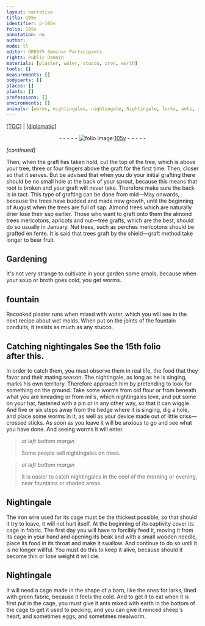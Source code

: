 ```yaml
---
layout: narrative
title: 105v
identifier: p-105v
folio: 105v
annotation: no
author:
mode: tl
editor: GR8975 Seminar Participants
rights: Public Domain
materials: [plaster, water, stucco, iron, earth]
tools: []
measurements: []
bodyparts: []
places: []
plants: []
professions: []
environments: []
animals: [worms, nightingales, nightingale, Nightingale, larks, ants, sheep, mealworm]
---
```


<p><a href="{{ site.baseurl }}/translation/">[TOC]</a> | <a href="{{ site.baseurl }}/texts/p-105v_tc/">[diplomatic]</a></p><div class="folio" align="center">- - - - - <a href="http://gallica.bnf.fr/ark:/12148/btv1b10500001g/f216.image" target="_blank"><img src="https://cu-mkp.github.io/2017-workshop-edition/assets/photo-icon.png" alt="folio image: " style="display:inline-block; margin-bottom:-3px;"/>105v</a> - - - - - </div>  
 
*[continued]*
  
Then, when the graft has taken hold, cut the top of the tree, which is above your tree, three or four fingers above the graft for the first time. Then, closer so that it serves. But be advised that when you do your initial grafting there should be no small hole at the back of your sprout, because this means that root is broken and your graft will never take. Therefore make sure the back is in tact. This type of grafting can be done from mid—May onwards, because the trees have budded and made new growth, until the beginning of August when the trees are full of sap. Almond trees which are naturally drier lose their sap earlier. Those who want to graft onto them <span class="sup">the almond trees</span> mericotons, apricots and nut—tree grafts, which are the best, should do so usually in January. Nut trees, such as perches mericotons should be grafted en fente. It is said that trees graft by the shield—graft method take longer to bear fruit.
 
 
  

## Gardening

 
It's not very strange to cultivate in your garden some arnols, because when your soup or broth goes cold, you get <span class="al">worms</span>.
 
 
  

## fountain

 
Recooked <span class="m">plaster</span> runs when mixed with <span class="m">water</span>, which you will see in the next recipe about wet molds. When put on the joints of the fountain conduits, <span class="sup">it</span> resists as much as any <span class="m">stucco</span>.
 
 
  

## Catching <span class="al">nightingales</span> <span class="add">See the 15th folio <br/> after this.</span>

 
In order to catch them, you must observe them in real life, the food that they favor and their mating season. The <span class="al">nightingale</span>, as long as he is singing, marks his own territory. Therefore approach him by pretending to look for something on the ground. Take some <span class="al">worms</span> from old flour or from beneath what you are kneading or from mills, which <span class="al">nightingales</span> love, and put some on your hat, fastened with a pin or in any other way, so that it can wiggle. And five or six steps away from the hedge where it is singing, dig a hole, and place some <span class="al">worms</span> in it, as well as your device made out of little criss—crossed sticks. As soon as you leave it will be anxious to go and see what you have done. And seeing <span class="al">worms</span> it will enter.
 
> *at left bottom margin*
> 
> 
> Some people sell <span class="al">nightingales</span> on trees.
 
> *at left bottom margin*
> 
> 
> It is easier to catch <span class="al">nightingales</span> in the cool of the morning or evening, near fountains or shaded areas.
 
 
  

## <span class="al">Nightingale</span>

 
The <span class="m">iron</span> wire used for its cage must be the thickest possible, so that should it try to leave, it will not hurt itself. At the beginning of its captivity cover its cage in fabric. The first day you will have to forcibly feed it, moving it from its cage in your hand and opening its beak and with a small wooden needle, place <span class="sup">its food</span> in its throat and make it swallow. And continue to do so until it is no longer willful. You must do this to keep it alive, because should it become thin or lose weight it will die.
 
 
  

## <span class="al">Nightingale</span>

 
It will need a cage made in the shape of a barn, like the ones for <span class="al">larks</span>, lined with green fabric, because it feels the cold. And to get it to eat when it is first put in the cage, you must give it <span class="al">ants</span> mixed with <span class="m">earth</span> in the bottom of the cage to get it used to pecking, and you can give it minced <span class="al">sheep</span>'s heart, and sometimes eggs, and sometimes <span class="al">mealworm</span>.

